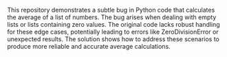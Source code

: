 This repository demonstrates a subtle bug in Python code that calculates the average of a list of numbers. The bug arises when dealing with empty lists or lists containing zero values. The original code lacks robust handling for these edge cases, potentially leading to errors like ZeroDivisionError or unexpected results. The solution shows how to address these scenarios to produce more reliable and accurate average calculations.